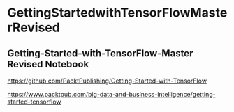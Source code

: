 # GettingStartedwithTensorFlowMasterRevised
## Getting-Started-with-TensorFlow-Master Revised Notebook

https://github.com/PacktPublishing/Getting-Started-with-TensorFlow

https://www.packtpub.com/big-data-and-business-intelligence/getting-started-tensorflow
